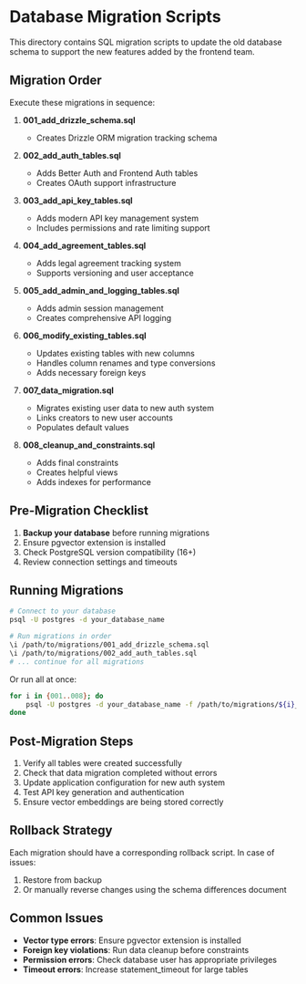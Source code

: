 # Database Migration Scripts

This directory contains SQL migration scripts to update the old database schema to support the new features added by the frontend team.

## Migration Order

Execute these migrations in sequence:

1. **001_add_drizzle_schema.sql**
   - Creates Drizzle ORM migration tracking schema

2. **002_add_auth_tables.sql**
   - Adds Better Auth and Frontend Auth tables
   - Creates OAuth support infrastructure

3. **003_add_api_key_tables.sql**
   - Adds modern API key management system
   - Includes permissions and rate limiting support

4. **004_add_agreement_tables.sql**
   - Adds legal agreement tracking system
   - Supports versioning and user acceptance

5. **005_add_admin_and_logging_tables.sql**
   - Adds admin session management
   - Creates comprehensive API logging

6. **006_modify_existing_tables.sql**
   - Updates existing tables with new columns
   - Handles column renames and type conversions
   - Adds necessary foreign keys

7. **007_data_migration.sql**
   - Migrates existing user data to new auth system
   - Links creators to new user accounts
   - Populates default values

8. **008_cleanup_and_constraints.sql**
   - Adds final constraints
   - Creates helpful views
   - Adds indexes for performance

## Pre-Migration Checklist

1. **Backup your database** before running migrations
2. Ensure pgvector extension is installed
3. Check PostgreSQL version compatibility (16+)
4. Review connection settings and timeouts

## Running Migrations

```bash
# Connect to your database
psql -U postgres -d your_database_name

# Run migrations in order
\i /path/to/migrations/001_add_drizzle_schema.sql
\i /path/to/migrations/002_add_auth_tables.sql
# ... continue for all migrations
```

Or run all at once:
```bash
for i in {001..008}; do
    psql -U postgres -d your_database_name -f /path/to/migrations/${i}_*.sql
done
```

## Post-Migration Steps

1. Verify all tables were created successfully
2. Check that data migration completed without errors
3. Update application configuration for new auth system
4. Test API key generation and authentication
5. Ensure vector embeddings are being stored correctly

## Rollback Strategy

Each migration should have a corresponding rollback script. In case of issues:
1. Restore from backup
2. Or manually reverse changes using the schema differences document

## Common Issues

- **Vector type errors**: Ensure pgvector extension is installed
- **Foreign key violations**: Run data cleanup before constraints
- **Permission errors**: Check database user has appropriate privileges
- **Timeout errors**: Increase statement_timeout for large tables